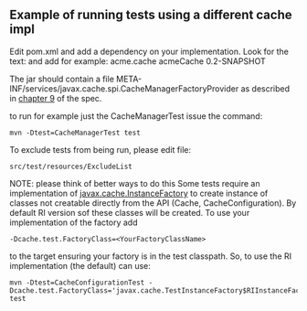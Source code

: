 Example of running tests using a different cache impl
-----------------------------------------------------

Edit pom.xml and add a dependency on your implementation. Look for the text:
		<!--Insert JSR107 implementation as a dependency here -->
and add for example:
        <dependency>
            <groupId>acme.cache</groupId>
            <artifactId>acmeCache</artifactId>
            <version>0.2-SNAPSHOT</version>
        </dependency>

The jar should contain a file META-INF/services/javax.cache.spi.CacheManagerFactoryProvider as described in
[chapter 9](https://docs.google.com/document/d/1YZ-lrH6nW871Vd9Z34Og_EqbX_kxxJi55UrSn4yL2Ak/edit?hl=en&authkey=CMCdo8kE&pli=1#heading=h.qojqofiovvda) of the spec.

to run for example just the CacheManagerTest issue the command:

    mvn -Dtest=CacheManagerTest test

To exclude tests from being run, please edit file:

    src/test/resources/ExcludeList

NOTE: please think of better ways to do this
Some tests require an implementation of
[javax.cache.InstanceFactory](https://github.com/jsr107/jsr107tck/blob/master/src/test/java/javax/cache/InstanceFactory.java)
to create instance of classes not creatable directly from the API (Cache, CacheConfiguration).
By default RI version sof these classes will be created. To use your implementation of the factory add

    -Dcache.test.FactoryClass=<YourFactoryClassName>

to the target ensuring your factory is in the test classpath.
So, to use the RI implementation (the default) can use:

    mvn -Dtest=CacheConfigurationTest -Dcache.test.FactoryClass='javax.cache.TestInstanceFactory$RIInstanceFactory' test

